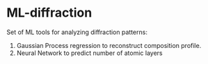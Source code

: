 # ML-diffraction

Set of ML tools for analyzing diffraction patterns:

1. Gaussian Process regression to reconstruct composition profile.
2. Neural Network to predict number of atomic layers


